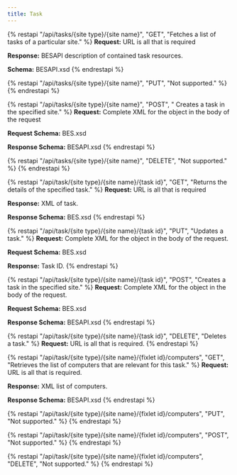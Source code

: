 ```yaml
---
title: Task
---
```


{% restapi "/api/tasks/{site type}/{site name}", "GET", "Fetches a list of tasks of a particular site." %}
**Request:** URL is all that is required

**Response:** BESAPI description of contained task resources.

**Schema:** BESAPI.xsd
{% endrestapi %}

{% restapi "/api/tasks/{site type}/{site name}", "PUT", "Not supported." %}
{% endrestapi %}

{% restapi "/api/tasks/{site type}/{site name}", "POST", " Creates a task in the specified site." %}
**Request:** Complete XML for the object in the body of the request

**Request Schema:** BES.xsd

**Response Schema:** BESAPI.xsd
{% endrestapi %}

{% restapi "/api/tasks/{site type}/{site name}", "DELETE", "Not supported." %}
{% endrestapi %}

{% restapi "/api/task/{site type}/{site name}/{task id}", "GET", "Returns the details of the specified task." %}
**Request:** URL is all that is required

**Response:** XML of task. 

**Response Schema:** BES.xsd
{% endrestapi %}

{% restapi "/api/task/{site type}/{site name}/{task id}", "PUT", "Updates a task." %}
**Request:** Complete XML for the object in the body of the request.

**Request Schema:** BES.xsd

**Response:** Task ID.
{% endrestapi %}

{% restapi "/api/task/{site type}/{site name}/{task id}", "POST", "Creates a task in the specified site." %}
**Request:** Complete XML for the object in the body of the request.

**Request Schema:** BES.xsd

**Response Schema:** BESAPI.xsd
{% endrestapi %}

{% restapi "/api/task/{site type}/{site name}/{task id}", "DELETE", "Deletes a task." %}
**Request:** URL is all that is required.
{% endrestapi %}

{% restapi "/api/task/{site type}/{site name}/{fixlet id}/computers", "GET", "Retrieves the list of computers that are relevant for this task." %}
**Request:** URL is all that is required. 

**Response:** XML list of computers.

**Response Schema:** BESAPI.xsd
{% endrestapi %}

{% restapi "/api/task/{site type}/{site name}/{fixlet id}/computers", "PUT", "Not supported." %}
{% endrestapi %}

{% restapi "/api/task/{site type}/{site name}/{fixlet id}/computers", "POST", "Not supported." %}
{% endrestapi %}

{% restapi "/api/task/{site type}/{site name}/{fixlet id}/computers", "DELETE", "Not supported." %}
{% endrestapi %}